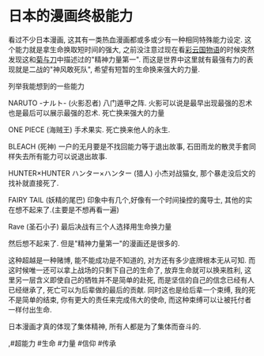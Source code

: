 # 日本的漫画终极能力

看过不少日本漫画, 这其有一类热血漫画都或多或少有一种相同特殊能力设定. 这个能力就是拿生命换取短时间的强大, 之前没注意过现在看[彩云国物语](./reading-notes/book/2020/彩云国物语.md)的时候突然发现这和[菊与刀](./reading-notes/book/2020/菊与刀.md)中描述过的"精神力量第一". 而这是世界中这里就有最强有力的表现就是二战的"神风敢死队", 希望有短暂的生命换来强大的力量.

列举我能想到的一些能力

NARUTO \-ナルト\- (火影忍者) 八门遁甲之阵. 火影可以说是最早出现最强的忍术也是最后可以展示最强的忍术. 死亡换来强大的力量

ONE PIECE (海贼王) 手术果实. 死亡换来他人的永生.

BLEACH (死神) 一户的无月要是不找回能力等于退出故事, 石田雨龙的散灵手套同样失去所有能力可以说退出故事.

HUNTER×HUNTER ハンター×ハンター (猎人) 小杰对战猫女, 那个暴走没后文的找补就直接死了.

FAIRY TAIL (妖精的尾巴) 印象中有几个,好像有一个时间操控的魔导士, 其他的实在想不起来了.(主要是不想再看一遍)

Rave (圣石小子) 最后决战有三个人选择用生命换力量

然后想不起来了. 但是"精神力量第一"的漫画还是很多的.

这种超越是一种赌博, 能不能成功是不知道的, 对方还有多少底牌根本无从可知. 而这时候唯一还可以拿上战场的只剩下自己的生命了, 放弃生命就可以换来胜利, 这里另一层含义即使自己的牺牲并不是简单的赴死, 而是坚信的自己的信念已经有人已经继承了, 死亡可以为后辈做的最后的贡献. 同时这也是给后辈一个束缚, 我的死不是简单的结束, 你有更大的责任来完成伟大的使命, 而这种束缚可以让被托付者一样付出生命.

日本漫画才真的体现了集体精神, 所有人都是为了集体而奋斗的.

 ,#超能力 #生命 #力量 #信仰 #传承
